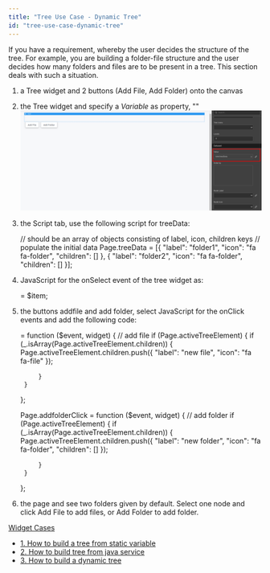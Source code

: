 ```yaml
---
title: "Tree Use Case - Dynamic Tree"
id: "tree-use-case-dynamic-tree"
---
```


If you have a requirement, whereby the user decides the structure of the tree. For example, you are building a folder-file structure and the user decides how many folders and files are to be present in a tree. This section deals with such a situation.

1. a Tree widget and 2 buttons (Add File, Add Folder) onto the canvas
2. the Tree widget and specify a _Variable_ as property, "" [![](../assets/tree_dynamic_design.png)](../assets/tree_dynamic_design.png)
3. the Script tab, use the following script for treeData:
    
    // should be an array of objects consisting of label, icon, children keys
        // populate the initial data
    Page.treeData = \[{
            "label": "folder1",
            "icon": "fa fa-folder",
            "children": \[\]
        }, {
            "label": "folder2",
            "icon": "fa fa-folder",
            "children": \[\]
        }\];
    
4. JavaScript for the onSelect event of the tree widget as:
    
     = $item;
    
5. the buttons addfile and add folder, select JavaScript for the onClick events and add the following code:
    
     = function ($event, widget) {
        // add file
        if (Page.activeTreeElement) {
            if (\_.isArray(Page.activeTreeElement.children)) {
                Page.activeTreeElement.children.push({
                    "label": "new file",
                    "icon": "fa fa-file"
                });
    
            }
        }
    };
    
    Page.addfolderClick = function ($event, widget) {
        // add folder
        if (Page.activeTreeElement) {
            if (\_.isArray(Page.activeTreeElement.children)) {
                Page.activeTreeElement.children.push({
                    "label": "new folder",
                    "icon": "fa fa-folder",
                    "children": \[\]
                });
    
            }
        }
    };
    
6. the page and see two folders given by default. Select one node and click Add File to add files, or Add Folder to add folder.

[Widget Cases](/learn/app-development/widgets/basic/tree/)

- [1\. How to build a tree from static variable](/learn/how-tos/tree-use-case-static-variable/)
- [2\. How to build tree from java service](/learn/how-tos/tree-use-case-java-service/)
- [3\. How to build a dynamic tree](/learn/how-tos/tree-use-case-dynamic-tree/)
